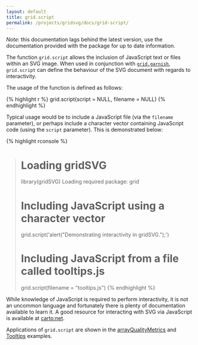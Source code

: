 ```yaml
---
layout: default
title: grid.script
permalink: /projects/gridsvg/docs/grid-script/
---
```


<p class="warning"><em>Note</em>: this documentation lags behind the latest version, use the documentation provided with the package for up to date information.</p>

The function `grid.script` allows the inclusion of JavaScript text or files within an SVG image. When used in conjunction with [`grid.garnish`](/projects/gridsvg/docs/grid-garnish/), `grid.script` can define the behaviour of the SVG document with regards to interactivity.

The usage of the function is defined as follows:

{% highlight r %}
grid.script(script = NULL, filename = NULL)
{% endhighlight %}

Typical usage would be to include a JavaScript file (via the `filename` parameter), or perhaps include a character vector containing JavaScript code (using the `script` parameter). This is demonstrated below:

{% highlight rconsole %}
> # Loading gridSVG
> library(gridSVG)
Loading required package: grid
> 
> # Including JavaScript using a character vector
> grid.script('alert("Demonstrating interactivity in gridSVG.");')
> 
> # Including JavaScript from a file called tooltips.js
> grid.script(filename = "tooltips.js")
{% endhighlight %}

While knowledge of JavaScript is required to perform interactivity, it is not an uncommon language and fortunately there is plenty of documentation available to learn it. A good resource for interacting with SVG via JavaScript is available at [carto:net](http://www.carto.net/papers/svg/samples/#iact).

Applications of `grid.script` are shown in the [arrayQualityMetrics](/projects/gridsvg/demos/aqm/) and [Tooltips](/projects/gridsvg/demos/tooltips/) examples.
